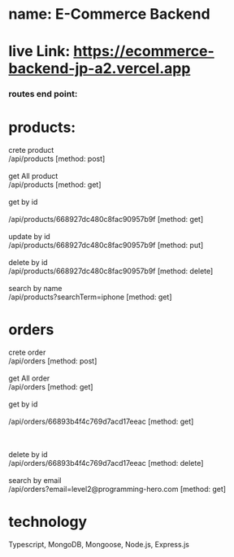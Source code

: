 # name: E-Commerce Backend

# live Link: https://ecommerce-backend-jp-a2.vercel.app

### routes end point:

# products: 
crete product <br>
/api/products  [method: post]  <br>
 <br>
get All product <br>
/api/products  [method: get] <br>
 <br>
get by id  <br>
 <br>
/api/products/668927dc480c8fac90957b9f  [method: get] <br>
 <br>
update by id <br>
/api/products/668927dc480c8fac90957b9f  [method: put] <br>
 <br>
delete by id  <br>
/api/products/668927dc480c8fac90957b9f  [method: delete] <br>
 <br>
search by name <br>
/api/products?searchTerm=iphone  [method: get] <br>


# orders
crete order <br>
/api/orders  [method: post]  <br>
 <br>
get All order <br>
/api/orders  [method: get] <br>
 <br>
get by id  <br>
 <br>
/api/orders/66893b4f4c769d7acd17eeac  [method: get] <br>
 <br>

 <br>
delete by id  <br>
/api/orders/66893b4f4c769d7acd17eeac  [method: delete] <br>
 <br>
search by email <br>
/api/orders?email=level2@programming-hero.com  [method: get] <br>

# technology 
Typescript, MongoDB, Mongoose, Node.js, Express.js